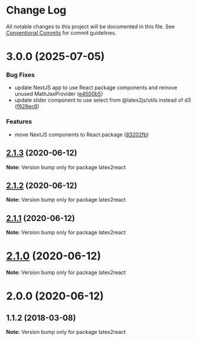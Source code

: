 # Change Log

All notable changes to this project will be documented in this file.
See [Conventional Commits](https://conventionalcommits.org) for commit guidelines.

# 3.0.0 (2025-07-05)

### Bug Fixes

- update NextJS app to use React package components and remove unused MathJaxProvider ([e4500b5](https://github.com/pyramation/latex2js/commit/e4500b5a276a9c50f9c86155287ded9690872507))
- update slider component to use select from @latex2js/utils instead of d3 ([f928ec6](https://github.com/pyramation/latex2js/commit/f928ec68ede5d8cf4b8703eb9bda6e34ece6a428))

### Features

- move NextJS components to React package ([83202fb](https://github.com/pyramation/latex2js/commit/83202fbaf644ec3afcb71d3d295719a502d17730))

## [2.1.3](https://github.com/pyramation/latex2js/compare/latex2react@2.1.2...latex2react@2.1.3) (2020-06-12)

**Note:** Version bump only for package latex2react

## [2.1.2](https://github.com/pyramation/latex2js/compare/latex2react@2.1.1...latex2react@2.1.2) (2020-06-12)

**Note:** Version bump only for package latex2react

## [2.1.1](https://github.com/pyramation/latex2js/compare/latex2react@2.1.0...latex2react@2.1.1) (2020-06-12)

**Note:** Version bump only for package latex2react

# [2.1.0](https://github.com/pyramation/latex2js/compare/latex2react@2.0.0...latex2react@2.1.0) (2020-06-12)

**Note:** Version bump only for package latex2react

# 2.0.0 (2020-06-12)

## 1.1.2 (2018-03-08)

**Note:** Version bump only for package latex2react
